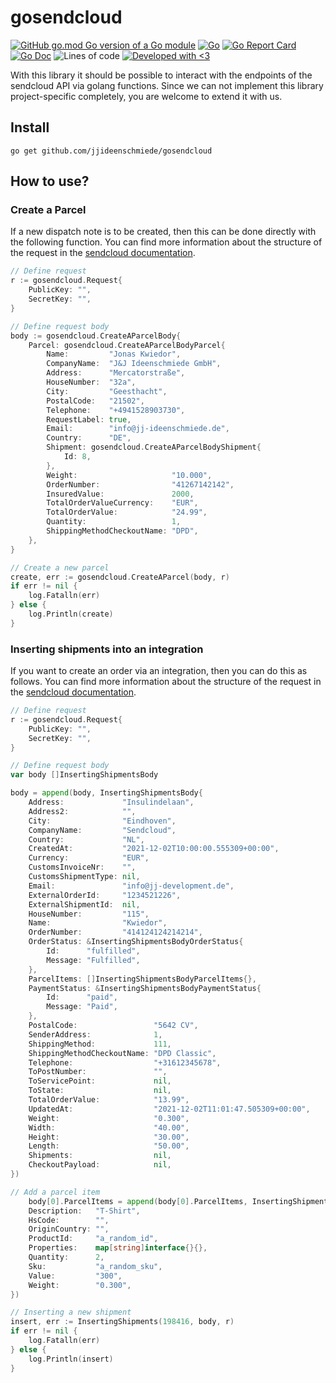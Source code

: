 # gosendcloud

[![GitHub go.mod Go version of a Go module](https://img.shields.io/github/go-mod/go-version/jjideenschmiede/gosendcloud.svg)](https://golang.org/) [![Go](https://github.com/jjideenschmiede/gosendcloud/actions/workflows/go.yml/badge.svg)](https://github.com/jjideenschmiede/gosendcloud/actions/workflows/go.yml) [![Go Report Card](https://goreportcard.com/badge/github.com/jjideenschmiede/gosendcloud)](https://goreportcard.com/report/github.com/jjideenschmiede/gosendcloud) [![Go Doc](https://godoc.org/github.com/jjideenschmiede/gosendcloud?status.svg)](https://pkg.go.dev/github.com/jjideenschmiede/gosendcloud) ![Lines of code](https://img.shields.io/tokei/lines/github/jjideenschmiede/gosendcloud) [![Developed with <3](https://img.shields.io/badge/Developed%20with-%3C3-19ABFF)](https://jj-dev.de/)

With this library it should be possible to interact with the endpoints of the sendcloud API via golang functions. Since we can not implement this library project-specific completely, you are welcome to extend it with us.

## Install

```console
go get github.com/jjideenschmiede/gosendcloud
```

## How to use?

### Create a Parcel

If a new dispatch note is to be created, then this can be done directly with the following function. You can find more information about the structure of the request in the [sendcloud documentation](https://docs.sendcloud.sc/api/v2/shipping/#create-a-parcel).

```go
// Define request
r := gosendcloud.Request{
    PublicKey: "",
    SecretKey: "",
}

// Define request body
body := gosendcloud.CreateAParcelBody{
    Parcel: gosendcloud.CreateAParcelBodyParcel{
        Name:         "Jonas Kwiedor",
        CompanyName:  "J&J Ideenschmiede GmbH",
        Address:      "Mercatorstraße",
        HouseNumber:  "32a",
        City:         "Geesthacht",
        PostalCode:   "21502",
        Telephone:    "+4941528903730",
        RequestLabel: true,
        Email:        "info@jj-ideenschmiede.de",
        Country:      "DE",
        Shipment: gosendcloud.CreateAParcelBodyShipment{
            Id: 8,
        },
        Weight:                     "10.000",
        OrderNumber:                "41267142142",
        InsuredValue:               2000,
        TotalOrderValueCurrency:    "EUR",
        TotalOrderValue:            "24.99",
        Quantity:                   1,
        ShippingMethodCheckoutName: "DPD",
    },
}

// Create a new parcel
create, err := gosendcloud.CreateAParcel(body, r)
if err != nil {
    log.Fatalln(err)
} else {
    log.Println(create)
}
```

### Inserting shipments into an integration

If you want to create an order via an integration, then you can do this as follows. You can find more information about the structure of the request in the [sendcloud documentation](https://docs.sendcloud.sc/api/v2/shipping/#inserting-shipments-into-an-integration).

```go
// Define request
r := gosendcloud.Request{
    PublicKey: "",
    SecretKey: "",
}

// Define request body
var body []InsertingShipmentsBody

body = append(body, InsertingShipmentsBody{
    Address:             "Insulindelaan",
    Address2:            "",
    City:                "Eindhoven",
    CompanyName:         "Sendcloud",
    Country:             "NL",
    CreatedAt:           "2021-12-02T10:00:00.555309+00:00",
    Currency:            "EUR",
    CustomsInvoiceNr:    "",
    CustomsShipmentType: nil,
    Email:               "info@jj-development.de",
    ExternalOrderId:     "1234521226",
    ExternalShipmentId:  nil,
    HouseNumber:         "115",
    Name:                "Kwiedor",
    OrderNumber:         "414124124214214",
    OrderStatus: &InsertingShipmentsBodyOrderStatus{
        Id:      "fulfilled",
        Message: "Fulfilled",
    },
    ParcelItems: []InsertingShipmentsBodyParcelItems{},
    PaymentStatus: &InsertingShipmentsBodyPaymentStatus{
        Id:      "paid",
        Message: "Paid",
    },
    PostalCode:                 "5642 CV",
    SenderAddress:              1,
    ShippingMethod:             111,
    ShippingMethodCheckoutName: "DPD Classic",
    Telephone:                  "+31612345678",
    ToPostNumber:               "",
    ToServicePoint:             nil,
    ToState:                    nil,
    TotalOrderValue:            "13.99",
    UpdatedAt:                  "2021-12-02T11:01:47.505309+00:00",
    Weight:                     "0.300",
    Width:                      "40.00",
    Height:                     "30.00",
    Length:                     "50.00",
    Shipments:                  nil,
    CheckoutPayload:            nil,
})

// Add a parcel item
    body[0].ParcelItems = append(body[0].ParcelItems, InsertingShipmentsBodyParcelItems{
    Description:   "T-Shirt",
    HsCode:        "",
    OriginCountry: "",
    ProductId:     "a_random_id",
    Properties:    map[string]interface{}{},
    Quantity:      2,
    Sku:           "a_random_sku",
    Value:         "300",
    Weight:        "0.300",
})

// Inserting a new shipment
insert, err := InsertingShipments(198416, body, r)
if err != nil {
    log.Fatalln(err)
} else {
    log.Println(insert)
}
```